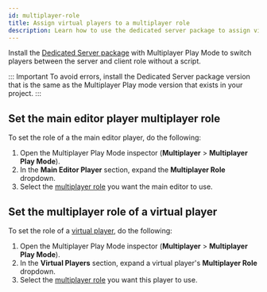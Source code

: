 ```yaml
---
id: multiplayer-role
title: Assign virtual players to a multiplayer role
description: Learn how to use the dedicated server package to assign virtual players to a multiplayer role.
---
```


Install the [Dedicated Server package](https://docs.unity3d.com/Packages/com.unity.dedicated-server@1.0/manual/index.html) with Multiplayer Play Mode to switch players between the server and client role without a script.

::: Important
To avoid errors, install the Dedicated Server package version that is the same as the Multiplayer Play mode version that exists in your project.
:::

## Set the main editor player multiplayer role

To set the role of a the main editor player, do the following:

1. Open the Multiplayer Play Mode inspector (**Multiplayer** > **Multiplayer Play Mode**).
2. In the **Main Editor Player** section, expand the **Multiplayer Role** dropdown.
3. Select the [multiplayer role](https://docs.unity3d.com/Packages/com.unity.dedicated-server@1.0/manual/multiplayer-roles.html) you want the main editor to use.

## Set the multiplayer role of a virtual player

To set the role of a [virtual player](../../virtual-players), do the following:

 1. Open the Multiplayer Play Mode inspector (**Multiplayer** > **Multiplayer Play Mode**).
 2. In the **Virtual Players** section, expand a virtual player's **Multiplayer Role** dropdown.
 3. Select the [multiplayer role](https://docs.unity3d.com/Packages/com.unity.dedicated-server@1.0/manual/multiplayer-roles.html) you want this player to use.
